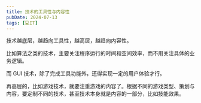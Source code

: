 ```yaml
---
title: 技术的工具性与内容性
pubDate: 2024-07-13
tags: [💻IT]
---
```


技术越底层，越趋向工具性，越高层，越趋向内容性。

比如算法之类的技术，主要关注程序运行的时间和空间效率，而不用关注具体的业务逻辑。

而 GUI 技术，除了完成工具功能外，还得实现一定的用户体验才行。

再高层的，比如游戏技术，就要注重游戏的内容了。根据不同的游戏类型、策划与内容，要定制不同的技术，甚至技术本身就是内容的一部分，比如技能效果。
